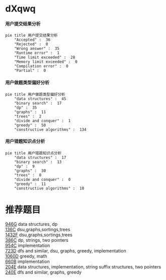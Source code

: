 # dXqwq

<!-- tabs:start -->



#### **用户提交结果分析**

```mermaid
pie title 用户提交结果分析
    "Accepted" :  36
    "Rejected" :  0
    "Wrong answer" :  35
    "Runtime error" :  1
    "Time limit exceeded" :  28
    "Memory limit exceeded" :  0
    "Compilation error" :  0
    "Partial" :  0
```

#### **用户做题类型偏好分析**

```mermaid
pie title 用户做题类型偏好分析
    "data structures" :  45
    "binary search" :  17
    "dp" :  35
    "graphs" :  11
    "trees" :  2
    "divide and conquer" :  1
    "greedy" :  50
    "constructive algorithms" :  134
```
#### **用户错题知识点分析**

```mermaid
pie title 用户错题知识点分析
    "data structures" :  17
    "binary search" :  13
    "dp" :  9
    "graphs" :  30
    "trees" :  0
    "divide and conquer" :  0
    "greedy" :  11
    "constructive algorithms" :  10
```



<!-- tabs:end -->
# 推荐题目
[946G](https://codeforces.com/contest/946/problem/G)		data structures,
                        dp		  
[136C](https://codeforces.com/contest/136/problem/C)		dsu,graphs,sortings,trees		  
[1432F](https://codeforces.com/contest/1432/problem/F)		dsu,graphs,sortings,trees		  
[386C](https://codeforces.com/contest/386/problem/C)		dp,
                        strings,
                        two pointers		  
[954C](https://codeforces.com/contest/954/problem/C)		implementation		  
[723D](https://codeforces.com/contest/723/problem/D)		dfs and similar,
                        dsu,
                        graphs,
                        greedy,
                        implementation		  
[1060D](https://codeforces.com/contest/1060/problem/D)		greedy,
                        math		  
[660B](https://codeforces.com/contest/660/problem/B)		implementation		  
[204E](https://codeforces.com/contest/204/problem/E)		data structures,
                        implementation,
                        string suffix structures,
                        two pointers		  
[240E](https://codeforces.com/contest/240/problem/E)		dfs and similar,
                        graphs,
                        greedy		  

